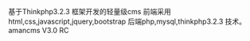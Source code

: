 基于Thinkphp3.2.3 框架开发的轻量级cms  前端采用html,css,javascript,jquery,bootstrap     后端php,mysql,thinkphp3.2.3  技术。
amancms V3.0 RC